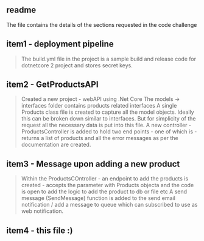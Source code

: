 ﻿## readme ##
The file contains the details of the sections requested in the code challenge

## item1 - deployment pipeline ##
> The build.yml file in the project is a sample build and release code for dotnetcore 2 project
 and stores secret keys.

## item2 - GetProductsAPI ##
> Created a new project - webAPI using .Net Core
> The models -> interfaces folder contains products related interfaces
> A single Products class file is created to capture all the model objects.
    Ideally this can be broken down similar to interfaces. But for simplicity
    of the request all the necessary data is put into this file.
> A new controller - ProductsController is added to hold two end points - one of which is
    <GetProducts> - returns a list of products and all the error messages
                    as per the documentation are created.
                

## item3 - Message upon adding a new product ##
> Within the ProductsCOntroller - an endpoint to add the products is created
    <AddProduct> - accepts the parameter with Products objecta and the code
                    is open to add the logic to add the product to db or file etc
    A send message (SendMessage) function is added to the send email notification /
        add a message to queue which can subscribed to use as web notification.

## item4 - this file :) ##
